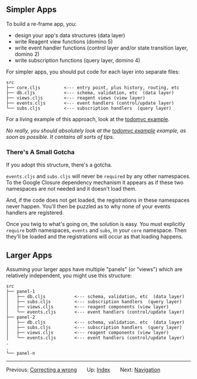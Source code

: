 
## Simpler Apps

To build a re-frame app, you:
  - design your app's data structures (data layer)
  - write Reagent view functions (domino 5)
  - write event handler functions (control layer and/or state transition layer, domino 2)
  - write subscription functions (query layer, domino 4)

For simpler apps, you should put code for each layer into separate files:
```
src
├── core.cljs         <--- entry point, plus history, routing, etc
├── db.cljs           <--- schema, validation, etc  (data layer)
├── views.cljs        <--- reagent views (view layer)
├── events.cljs       <--- event handlers (control/update layer)
└── subs.cljs         <--- subscription handlers  (query layer)
```

For a living example of this approach, look at the [todomvc example](https://github.com/Day8/re-frame/tree/master/examples/todomvc).

*No really, you should absolutely look at the [todomvc example](https://github.com/Day8/re-frame/tree/master/examples/todomvc) example, as soon as possible. It contains all sorts of tips.*

### There's A Small Gotcha

If you adopt this structure, there's a gotcha. 

`events.cljs` and `subs.cljs` will never be `required` by any other 
namespaces. To the Google Closure dependency mechanism it appears as 
if these two namespaces are not needed and it doesn't load them.

And, if the code does not get loaded, the registrations in these namespaces
never happen. You'll then be puzzled as to why none of your events handlers 
are registered.

Once you twig to what's going on, the solution is easy.  You must 
explicitly `require` both namespaces, `events` and `subs`, in your `core` 
namespace. Then they'll be loaded and the registrations will occur 
as that loading happens. 

## Larger Apps

Assuming your larger apps have multiple "panels" (or "views") which are 
relatively independent, you might use this structure:
```
src
├── panel-1
│   ├── db.cljs           <--- schema, validation, etc  (data layer)
│   ├── subs.cljs         <--- subscription handlers  (query layer)
│   ├── views.cljs        <--- reagent components (view layer)
│   └── events.cljs       <--- event handlers (control/update layer)
├── panel-2
│   ├── db.cljs           <--- schema, validation. etc  (data layer)
│   ├── subs.cljs         <--- subscription handlers  (query layer)
│   ├── views.cljs        <--- reagent components (view layer)
│   └── events.cljs       <--- event handlers (control/update layer)
.
.
└── panel-n
```

*** 

Previous:  [Correcting a wrong](SubscriptionsCleanup.md)&nbsp;&nbsp;&nbsp;&nbsp;&nbsp;&nbsp;
Up:  [Index](README.md)&nbsp;&nbsp;&nbsp;&nbsp;&nbsp;&nbsp;
Next:  [Navigation](Navigation.md)  


<!-- START doctoc generated TOC please keep comment here to allow auto update -->
<!-- DON'T EDIT THIS SECTION, INSTEAD RE-RUN doctoc TO UPDATE -->
<!-- END doctoc generated TOC please keep comment here to allow auto update -->
